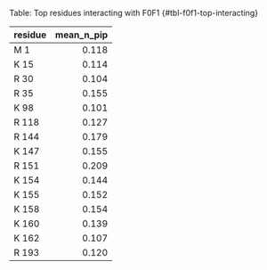 Table: Top residues interacting with F0F1 {#tbl-f0f1-top-interacting}

|residue | mean_n_pip|
|:-------|----------:|
|M 1     |      0.118|
|K 15    |      0.114|
|R 30    |      0.104|
|R 35    |      0.155|
|K 98    |      0.101|
|R 118   |      0.127|
|R 144   |      0.179|
|K 147   |      0.155|
|R 151   |      0.209|
|K 154   |      0.144|
|K 155   |      0.152|
|K 158   |      0.154|
|K 160   |      0.139|
|K 162   |      0.107|
|R 193   |      0.120|
